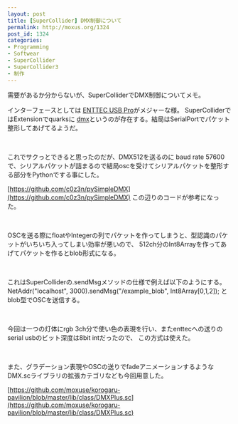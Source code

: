 ```yaml
---
layout: post
title: [SuperCollider] DMX制御について
permalink: http://moxus.org/1324
post_id: 1324
categories: 
- Programming
- Softwear
- SuperCollider
- SuperCollider3
- 制作
---
```


需要があるか分からないが、SuperColliderでDMX制御についてメモ。

インターフェースとしては
[ENTTEC USB Pro](http://www.enttec.com/?main_menu=Products&pn=70304&show=description)がメジャーな様。
SuperColliderではExtensionでquarksに
[dmx](https://github.com/supercollider-quarks/dmx)というのが存在する。結局はSerialPortでパケット整形してあげてるようだ。

 

これでサクっとできると思ったのだが、DMX512を送るのに baud rate 57600で、シリアルパケットが詰まるので結局oscを受けてシリアルパケットを整形する部分をPythonでする事にした。

[https://github.com/c0z3n/pySimpleDMX](https://github.com/c0z3n/pySimpleDMX) この辺りのコードが参考になった。

 

OSCを送る際にfloatやIntegerの列でパケットを作ってしまうと、型認識のパケットがいちいち入ってしまい効率が悪いので、
512ch分のInt8Arrayを作ってあげてパケットを作るとblob形式になる。

 

これはSuperColliderの.sendMsgメソッドの仕様で例えば以下のようにする。NetAddr("localhost", 3000).sendMsg("/example_blob", Int8Array[0,1,2]);
とblob型でOSCを送信する。

 

今回は一つの灯体にrgb 3ch分で使い色の表現を行い、またenttecへの送りのserial usbのビット深度は8bit intだったので、
この方式は使えた。

 

また、グラデーション表現やOSCの送りでfadeアニメーションするようなDMX.scライブラリの拡張カテゴリなども今回用意した。

[https://github.com/moxuse/korogaru-pavilion/blob/master/lib/class/DMXPlus.sc](https://github.com/moxuse/korogaru-pavilion/blob/master/lib/class/DMXPlus.sc)